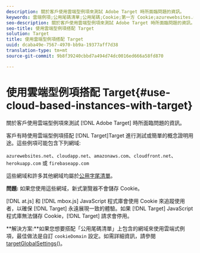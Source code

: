 ```yaml
---
description: 關於客戶使用雲端型例項來測試 Adobe Target 時所面臨問題的資訊。
keywords: 雲端例項;公用尾碼清單;公用尾碼;Cookie;第一方 Cookie;azurewebsites.net;cloudapp.net;amazonaws.com;cloudfront.net;herokuapp.com;firebaseapp.com;targetGlobalSettings;cookieDomain
seo-description: 關於客戶使用雲端型例項來測試 Adobe Target 時所面臨問題的資訊。
seo-title: 使用雲端型例項搭配 Target
solution: Target
title: 使用雲端型例項搭配 Target
uuid: dcaba49e-7567-4970-bb9a-19377aff7d38
translation-type: tm+mt
source-git-commit: 9b8f39240cbbd7a494d74dc0016ed666a58fd870

---
```



# 使用雲端型例項搭配 Target{#use-cloud-based-instances-with-target}

關於客戶使用雲端型例項來測試 [!DNL Adobe Target] 時所面臨問題的資訊。

 客戶有時使用雲端型例項搭配 [!DNL Target]Target 進行測試或簡單的概念證明用途。這些例項可能包含下列網域:

`azurewebsites.net`、`cloudapp.net`、`amazonaws.com`、`cloudfront.net`、`herokuapp.com` 或 `firebaseapp.com`

這些網域和許多其他網域均屬於[公用字尾清單](https://publicsuffix.org/list/public_suffix_list.dat)。

**問題:** 如果您使用這些網域，新式瀏覽器不會儲存 Cookie。

[!DNL at.js] 和 [!DNL mbox.js] JavaScript 程式庫會使用 Cookie 來追蹤使用者，以確保 [!DNL Target] 永遠展現一致的體驗。如果 [!DNL Target] JavaScript 程式庫無法儲存 Cookie，[!DNL Target] 請求會停用。

**解決方案:**如果您想要搭配「公用尾碼清單」上包含的網域來使用雲端式例項，最佳做法是自訂 `cookieDomain` 設定。如需詳細資訊，請參閱 [targetGlobalSettings()](/help/c-implementing-target/c-implementing-target-for-client-side-web/targetgobalsettings.md)。

